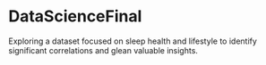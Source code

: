 # DataScienceFinal
 Exploring a dataset focused on sleep health and lifestyle to identify significant correlations and glean valuable insights.
